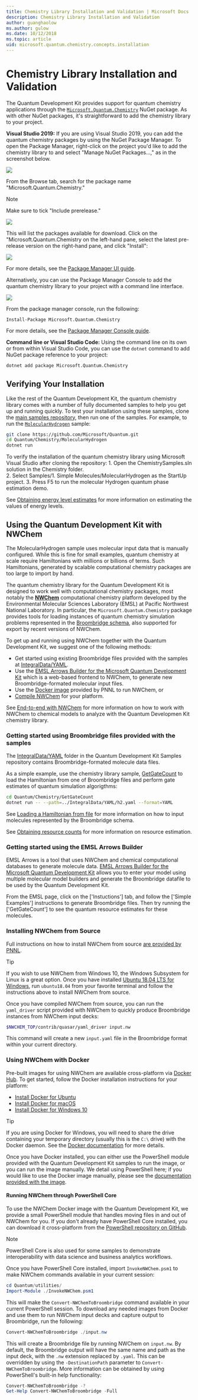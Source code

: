 ```yaml
---
title: Chemistry Library Installation and Validation | Microsoft Docs
description: Chemistry Library Installation and Validation
author: guanghaolow
ms.author: gulow
ms.date: 10/12/2018
ms.topic: article
uid: microsoft.quantum.chemistry.concepts.installation
---
```


# Chemistry Library Installation and Validation

The Quantum Development Kit provides support for quantum chemistry applications through the [`Microsoft.Quantum.Chemistry`](https://www.nuget.org/packages/Microsoft.Quantum.Chemistry) NuGet package.
As with other NuGet packages, it's straightforward to add the chemistry library to your project.

**Visual Studio 2019:** If you are using Visual Studio 2019, you can add the quantum chemistry packages by using the NuGet Package Manager.
To open the Package Manager, right-click on the project you'd like to add the chemistry library to and select "Manage NuGet Packages...," as in the screenshot below.

![](~/media/vs2017-nuget-manage-packages.png)

From the Browse tab, search for the package name "Microsoft.Quantum.Chemistry."

> [!NOTE]
> Make sure to tick "Include prerelease."

![](~/media/vs2017-nuget-package-search.png)

This will list the packages available for download.
Click on the "Microsoft.Quantum.Chemistry on the left-hand pane, select the latest pre-release version on the right-hand pane, and click "Install":

![](~/media/vs2017-nuget-select-chem.png)

For more details, see the [Package Manager UI guide](https://docs.microsoft.com/nuget/tools/package-manager-ui).

Alternatively, you can use the Package Manager Console to add the quantum chemistry library to your project with a command line interface.

![](~/media/vs2017-nuget-console-menu.png)

From the package manager console, run the following:

```
Install-Package Microsoft.Quantum.Chemistry
```

For more details, see the [Package Manager Console guide](https://docs.microsoft.com/nuget/tools/package-manager-console).

**Command line or Visual Studio Code:** Using the command line on its own or from within Visual Studio Code, you can use the `dotnet` command to add NuGet package reference to your project:

```bash
dotnet add package Microsoft.Quantum.Chemistry
```

## Verifying Your Installation 

Like the rest of the Quantum Development Kit, the quantum chemistry library comes with a number of fully documented samples to help you get up and running quickly.
To test your installation using these samples, clone the [main samples repository](https://github.com/Microsoft/Quantum), then run one of the samples.  For example, to run the [`MolecularHydrogen`](https://github.com/Microsoft/Quantum/tree/master/Chemistry/MolecularHydrogen) sample:

```bash
git clone https://github.com/Microsoft/Quantum.git
cd Quantum/Chemistry/MolecularHydrogen
dotnet run
```

To verify the installation of the quantum chemistry library using Microsoft Visual Studio after cloning the repository:
    1. Open the ChemistrySamples.sln solution in the Chemistry folder.  
    2. Select Samples/1. Simple Molecules/MolecularHydrogen as the StartUp project.
    3. Press F5 to run the molecular Hydrogen quantum phase estimation demo.

See [Obtaining energy level estimates](xref:microsoft.quantum.chemistry.examples.energyestimate) for more information on estimating the values of energy levels.   


## Using the Quantum Development Kit with NWChem ##

The MolecularHydrogen sample uses molecular input data that is manually configured.  While this is fine for small examples, quantum chemistry at scale require Hamiltonians with millions or billions of terms. Such Hamiltonians, generated by scalable computational chemistry packages are too large to import by hand. 

The quantum chemistry library for the Quantum Development Kit is designed to work well with computational chemistry packages, most notably the [**NWChem**](http://www.nwchem-sw.org/) computational chemistry platform developed by the Environmental Molecular Sciences Laboratory (EMSL) at Pacific Northwest National Laboratory.
In particular, the `Microsoft.Quantum.Chemistry` package provides tools for loading instances of quantum chemistry simulation problems represented in the [Broombridge schema](xref:microsoft.quantum.libraries.chemistry.schema.broombridge), also supported for export by recent versions of NWChem.

To get up and running using NWChem together with the Quantum Development Kit, we suggest one of the following methods:
- Get started using existing Broombridge files provided with the samples at [IntegralData/YAML](https://github.com/Microsoft/Quantum/tree/master/Chemistry/IntegralData/YAML).
- Use the [EMSL Arrows Builder for the Microsoft Quantum Development Kit](https://arrows.emsl.pnnl.gov/api/qsharp_chem) which is a web-based frontend to NWChem, to generate new Broombridge-formated molecular input files.  
- Use the [Docker image](https://hub.docker.com/r/nwchemorg/nwchem-qc/) provided by PNNL to run NWChem, or
- [Compile NWChem](http://www.nwchem-sw.org/index.php/Compiling_NWChem) for your platform.

See [End-to-end with NWChem](xref:microsoft.quantum.chemistry.examples.endtoend) for more information on how to work with NWChem to chemical models to analyze with the Quantum Developmen Kit chemistry library.

### Getting started using Broombridge files provided with the samples
The [IntegralData/YAML](https://github.com/Microsoft/Quantum/tree/master/Chemistry/IntegralData/YAML) folder in the Quantum Development Kit Samples repository contains Broombridge-formated molecule data files.  

As a simple example, use the chemistry library sample, [GetGateCount](https://github.com/Microsoft/Quantum/tree/master/Chemistry/GetGateCount) to load the Hamiltonian from one of Broombridge files and perform gate estimates of quantum simulation algorigthms:

```bash
cd Quantum/Chemistry/GetGateCount
dotnet run -- --path=../IntegralData/YAML/h2.yaml --format=YAML
```

See [Loading a Hamiltonian from file](xref:microsoft.quantum.chemistry.examples.loadhamiltonian) for more information on how to input molecules represented by the Broombridge schema.  

See [Obtaining resource counts](xref:microsoft.quantum.chemistry.examples.resourcecounts) for more information on resource estimation.  

### Getting started using the EMSL Arrows Builder

EMSL Arrows is a tool that uses NWChem and chemical computational databases to generate molecule data.  [EMSL Arrows Builder for the Microsoft Quantum Development Kit](https://arrows.emsl.pnnl.gov/api/qsharp_chem) allows you to enter your model using multiple molecular model builders and generate the Broombridge datafile to be used by the Quantum Development Kit.  

From the EMSL page, click on the ['Instuctions'] tab, and follow the ['Simple Examples'] instructions to generate Broombridge files.  Then try running the ['GetGateCount'] to see the quantum resource estimates for these molecules.

### Installing NWChem from Source

Full instructions on how to install NWChem from source [are provided by PNNL](http://www.nwchem-sw.org/index.php/Compiling_NWChem).

> [!TIP]
> If you wish to use NWChem from Windows 10, the Windows Subsystem for Linux is a great option.
> Once you have installed [Ubuntu 18.04 LTS for Windows](https://www.microsoft.com/en-us/p/ubuntu-1804-lts/9n9tngvndl3q#activetab=pivot:overviewtab), run `ubuntu18.04` from your favorite terminal and follow the instructions above to install NWChem from source.

Once you have compiled NWChem from source, you can run the `yaml_driver` script provided with NWChem to quickly produce Broombridge instances from NWChem input decks:

```bash
$NWCHEM_TOP/contrib/quasar/yaml_driver input.nw
```

This command will create a new `input.yaml` file in the Broombridge format within your current directory.

### Using NWChem with Docker

Pre-built images for using NWChem are available cross-platform via [Docker Hub](https://hub.docker.com).
To get started, follow the Docker installation instructions for your platform:

- [Install Docker for Ubuntu](https://docs.docker.com/install/linux/docker-ce/ubuntu/)
- [Install Docker for macOS](https://docs.docker.com/docker-for-mac/install/)
- [Install Docker for Windows 10](https://docs.docker.com/docker-for-windows/install/)

> [!TIP]
> If you are using Docker for Windows, you will need to share the drive containing your temporary directory (usually this is the `C:\` drive) with the Docker daemon. See the [Docker documentation](https://docs.docker.com/docker-for-windows/#shared-drives) for more details.

Once you have Docker installed, you can either use the PowerShell module provided with the Quantum Development Kit samples to run the image, or you can run the image manually.
We detail using PowerShell here; if you would like to use the Docker image manually, please see the [documentation provided with the image](https://hub.docker.com/r/nwchemorg/nwchem-qc/).

#### Running NWChem through PowerShell Core

To use the NWChem Docker image with the Quantum Development Kit, we provide a small PowerShell module that handles moving files in and out of NWChem for you.
If you don't already have PowerShell Core installed, you can download it cross-platform from the [PowerShell repository on GitHub](https://github.com/PowerShell/PowerShell#get-powershell).

> [!NOTE]
> PowerShell Core is also used for some samples to demonstrate interoperability with data science and business analytics workflows.

Once you have PowerShell Core installed, import `InvokeNWChem.psm1` to make NWChem commands available in your current session:

```powershell
cd Quantum/utilities/
Import-Module ./InvokeNWChem.psm1
```

This will make the `Convert-NWChemToBroombridge` command available in your current PowerShell session.
To download any needed images from Docker and use them to run NWChem input decks and capture output to Broombridge, run the following:

```powershell
Convert-NWChemToBroombridge ./input.nw
```

This will create a Broombridge file by running NWChem on `input.nw`.
By default, the Broombridge output will have the same name and path as the input deck, with the `.nw` extension replaced by `.yaml`.
This can be overridden by using the `-DestinationPath` parameter to `Convert-NWChemToBroombridge`.
More information can be obtained by using PowerShell's built-in help functionality:

```powershell
Convert-NWChemToBroombridge -?
Get-Help Convert-NWChemToBroombridge -Full
```


